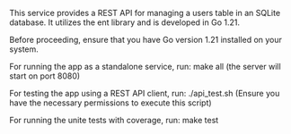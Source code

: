 This service provides a REST API for managing a users table in an SQLite database. It utilizes the ent library and is developed in Go 1.21.

Before proceeding, ensure that you have Go version 1.21 installed on your system.

For running the app as a standalone service, run: make all (the server will start on port 8080)

For testing the app using a REST API client, run: ./api_test.sh (Ensure you have the necessary permissions to execute this script)

For running the unite tests with coverage, run: make test
